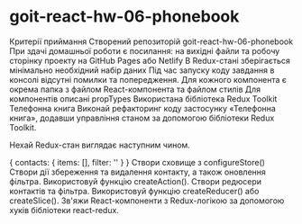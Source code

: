 # goit-react-hw-06-phonebook

Критерії приймання
Створений репозиторій goit-react-hw-06-phonebook
При здачі домашньої роботи є посилання: на вихідні файли та робочу сторінку проекту на GitHub Pages або Netlify
В Redux-стані зберігається мінімально необхідний набір даних
Під час запуску коду завдання в консолі відсутні помилки та попередження.
Для кожного компонента є окрема папка з файлом React-компонента та файлом стилів
Для компонентів описані propTypes
Використана бібліотека Redux Toolkit
Телефонна книга
Виконай рефакторинг коду застосунку «Телефонна книга», додавши управління станом за допомогою бібліотеки Redux Toolkit.

Нехай Redux-стан виглядає наступним чином.

{
  contacts: {
    items: [],
    filter: ''
  }
}
Створи сховище з configureStore()
Створи дії збереження та видалення контакту, а також оновлення фільтра. Використовуй функцію createAction().
Створи редюсери контактів та фільтра. Використовуй функцію createReducer() або createSlice().
Зв'яжи React-компоненти з Redux-логікою за допомогою хуків бібліотеки react-redux.